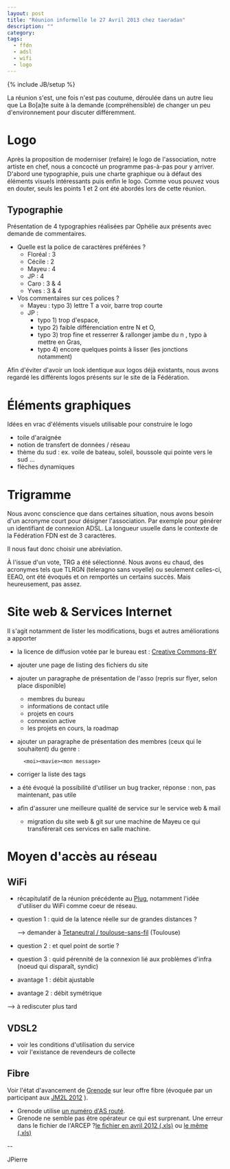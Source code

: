 ```yaml
---
layout: post
title: "Réunion informelle le 27 Avril 2013 chez taeradan"
description: ""
category:
tags:
  - ffdn
  - adsl
  - wifi
  - logo
---
```

{% include JB/setup %}

La réunion s'est, une fois n'est pas coutume, déroulée dans un autre lieu que La Bo\[a\]te suite à la demande (compréhensible) de changer un peu d'environnement pour discuter différemment.

# Logo

Après la proposition de moderniser (refaire) le logo de l'association, notre artiste en chef, nous a concocté un programme pas-à-pas pour y arriver.
D'abord une typographie, puis une charte graphique ou à défaut des éléments visuels intéressants puis enfin le logo.
Comme vous pouvez vous en douter, seuls les points 1 et 2 ont été abordés lors de cette réunion.

## Typographie

Présentation de 4 typographies réalisées par Ophélie aux présents avec demande de commentaires.

* Quelle est la police de caractères préférées ?
	* Floréal	:	3
	* Cécile	:	2
	* Mayeu	:	4
	* JP	:	4
	* Caro	:	3 & 4
	* Yves	:	3 & 4
* Vos commentaires sur ces polices ?
	* Mayeu	: typo 3) lettre T a voir, barre trop courte
	* JP	:
		* typo 1) trop d'espace,
		* typo 2) faible différenciation entre N et O,
		* typo 3) trop fine et resserrer & rallonger jambe du n , typo à mettre en Gras,
		* typo 4) encore quelques points à lisser (les jonctions notamment)

Afin d'éviter d'avoir un look identique aux logos déjà existants, nous avons regardé les différents logos présents sur le site de la Fédération.

# Éléments graphiques

Idées en vrac d'éléments visuels utilisable pour construire le logo

* toile d'araignée
* notion de transfert de données / réseau
* thème du sud : ex. voile  de bateau, soleil, boussole qui pointe vers le sud ...
* flèches dynamiques

# Trigramme

Nous avonc conscience que dans certaines situation, nous avons besoin d'un acronyme court pour désigner l'association.
Par exemple pour générer un identifiant de connexion ADSL. La longueur usuelle dans le contexte de la Fédération FDN est de 3 caractères.

Il nous faut donc choisir une abréviation.

À l'issue d'un vote, TRG a été sélectionné.
Nous avons eu chaud, des acronymes tels que TLRGN (teleragno sans voyelle) ou seulement celles-ci, EEAO, ont été évoqués et on remportés un certains succès. Mais heureusement, pas assez.

# Site web & Services Internet

Il s'agit notamment de lister les modifications, bugs et autres améliorations a apporter

* la licence de diffusion votée par le bureau est : [Creative Commons-BY](http://creativecommons.org/licenses/by/2.0/fr/)
* ajouter une page de listing des fichiers du site
* ajouter un paragraphe de présentation de l'asso (repris sur flyer, selon place disponible)
	* membres du bureau
	* informations de contact utile
	* projets en cours
	* connexion active
	* les projets en cours, la roadmap
* ajouter un paragraphe de présentation des membres (ceux qui le souhaitent) du genre :

    	<moi><mavie><mon message>

* corriger la liste des tags
* a été évoqué la possibilité d'utiliser un bug tracker, réponse : non, pas maintenant, pas utile
* afin d'assurer une meilleure qualité de service sur le service web & mail
	* migration du site web & git sur une machine de Mayeu
	ce qui transférerait ces services en salle machine.

# Moyen d'accès au réseau

## WiFi

* récapitulatif de la réunion précédente au [Plug](http://plugfr.org/), notamment l'idée d'utiliser du WiFi comme coeur de réseau.
* question 1 : quid de la latence réelle sur de grandes distances ?

	-->  demander à [Tetaneutral / toulouse-sans-fil](http://wiki.tetaneutral.net/index.php/Wifi) (Toulouse)

* question 2 : et quel point de sortie ?
* question 3 : quid pérennité de la connexion lié aux problèmes d'infra (noeud qui disparaît, syndic)
* avantage 1 : débit ajustable
* avantage 2 : débit symétrique

--> à rediscuter plus tard

## VDSL2

* voir les conditions d'utilisation du service
* voir l'existance de revendeurs de collecte

## Fibre

Voir l'état d'avancement de [Grenode](http://www.grenode.net/) sur leur offre fibre (évoquée par un participant aux [JM2L 2012](http://jm2l.linux-azur.org/jm2l-2012-merci-vous) ).

* Grenode utilise [un numéro d'AS routé](http://as.robtex.com/as51083.html).
* Grenode ne semble pas être opérateur ce qui est surprenant. Une erreur dans le fichier de l'ARCEP ?[le fichier en avril 2012 (.xls)](http://www.arcep.fr/fileadmin/operateurs/liste-operateurs-declares.xls) ou [le même (.xls)](http://www.teleragno.fr/assets/files/2012/04/arcep-liste-operateurs-declares.xls)

--

JPierre
